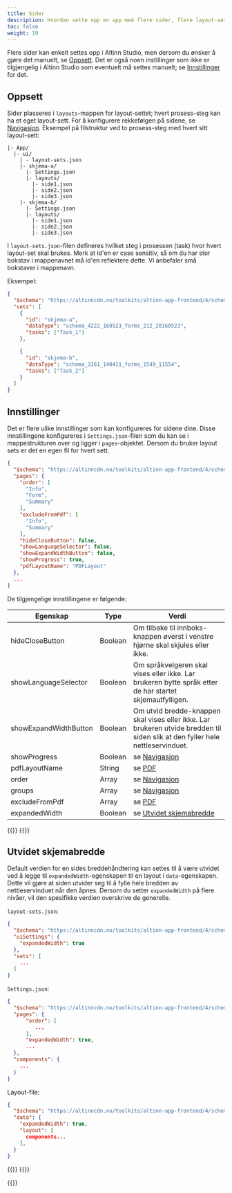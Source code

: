 ```yaml
---
title: Sider
description: Hvordan sette opp en app med flere sider, flere layout-sett, eller oppsummering.
toc: false
weight: 10
---
```


Flere sider kan enkelt settes opp i Altinn Studio, men dersom du ønsker å gjøre det manuelt, se [Oppsett](#oppsett). Det er også noen instillinger som ikke er tilgjengelig i Altinn Studio som eventuelt må settes manuelt; se [Innstillinger](#innstillinger) for det.

## Oppsett

Sider plasseres i `layouts`-mappen for layout-settet; hvert prosess-steg kan ha et eget layout-sett. For å konfigurere rekkefølgen på sidene, se [Navigasjon](/nb/altinn-studio/reference/ux/pages/navigation/#vise-en-sidemeny-med-rekkefølgen-på-sideroppgaver). Eksempel på filstruktur ved to prosess-steg med hvert sitt layout-sett:

```
|- App/
  |- ui/
    | - layout-sets.json
    |- skjema-a/
      |- Settings.json
      |- layouts/
        |- side1.json
        |- side2.json
        |- side3.json
    |- skjema-b/
      |- Settings.json
      |- layouts/
        |- side1.json
        |- side2.json
        |- side3.json
```

I `layout-sets.json`-filen defineres hvilket steg i prosessen (task) hvor hvert layout-set skal brukes.
Merk at id'en er case sensitiv, så om du har stor bokstav i mappenavnet må id'en reflektere dette. Vi anbefaler små bokstaver i mappenavn.

Eksempel:

```json
{
  "$schema": "https://altinncdn.no/toolkits/altinn-app-frontend/4/schemas/json/layout/layout-sets.schema.v1.json",
  "sets": [
    {
      "id": "skjema-a",
      "dataType": "schema_4222_160523_forms_212_20160523",
      "tasks": ["Task_1"]
    },

    {
      "id": "skjema-b",
      "dataType": "schema_3161_140411_forms_1549_11554",
      "tasks": ["Task_2"]
    }
  ]
}
```

## Innstillinger

Det er flere ulike innstillinger som kan konfigureres for sidene dine.
Disse innstillingene konfigureres i `Settings.json`-filen som du kan se i mappestrukturen over og ligger i `pages`-objektet.
Dersom du bruker layout sets er det en egen fil for hvert sett.

```json
{
  "$schema": "https://altinncdn.no/toolkits/altinn-app-frontend/4/schemas/json/layout/layoutSettings.schema.v1.json",
  "pages": {
    "order": [
      "Info",
      "Form",
      "Summary"
    ],
    "excludeFromPdf": [
      "Info",
      "Summary"
    ],
    "hideCloseButton": false,
    "showLanguageSelector": false,
    "showExpandWidthButton": false,
    "showProgress": true,
    "pdfLayoutName": "PDFLayout"
  },
  ...
}
```

De tilgjengelige innstillingene er følgende:

| Egenskap              | Type    | Verdi                                                                                                                          |
| --------------------- | ------- | ------------------------------------------------------------------------------------------------------------------------------ |
| hideCloseButton       | Boolean | Om tilbake til innboks-knappen øverst i venstre hjørne skal skjules eller ikke.                                                |
| showLanguageSelector  | Boolean | Om språkvelgeren skal vises eller ikke. Lar brukeren bytte språk etter de har startet skjemautfylligen.                        |
| showExpandWidthButton | Boolean | Om utvid bredde-knappen skal vises eller ikke. Lar brukeren utvide bredden til siden slik at den fyller hele nettleservinduet. |
| showProgress          | Boolean | se [Navigasjon](/nb/altinn-studio/reference/ux/pages/navigation/#vise-en-fremdriftsindikator)                                  |
| pdfLayoutName         | String  | se [PDF](/nb/altinn-studio/reference/ux/pdf/#egendefinert-konfigurasjon)                                                       |
| order                 | Array   | se [Navigasjon](/nb/altinn-studio/reference/ux/pages/navigation/#vise-en-sidemeny-med-rekkefølgen-på-sideroppgaver)            |
| groups                | Array   | se [Navigasjon](/nb/altinn-studio/reference/ux/pages/navigation/#gruppere-sider)                                               |
| excludeFromPdf        | Array   | se [PDF](/nb/altinn-studio/reference/ux/pdf/#automatisk-konfigurasjon)                                                         |
| expandedWidth         | Boolean | se [Utvidet skjemabredde](#utvidet-skjemabredde)                                                                               |

{{<content-version-selector classes="border-box">}}
{{<content-version-container version-label="v4 (App Frontend)">}}

## Utvidet skjemabredde

Default verdien for en sides breddehåndtering kan settes til å være utvidet ved å legge til `expandedWidth`-egenskapen
til en layout i `data`-egenskapen. Dette vil gjøre at siden utvider seg til å fylle hele bredden av nettleservinduet når
den åpnes. Dersom du setter `expandedWidth` på flere nivåer, vil den spesifikke verdien overskrive de generelle.

`layout-sets.json`:

```json
{
  "$schema": "https://altinncdn.no/toolkits/altinn-app-frontend/4/schemas/json/layout/layout-sets.schema.v1.json",
  "uiSettings": {
    "expandedWidth": true
  },
  "sets": [
    ...
  ]
}
```

`Settings.json`:

```json
{
  "$schema": "https://altinncdn.no/toolkits/altinn-app-frontend/4/schemas/json/layout/layoutSettings.schema.v1.json",
  "pages": {
      "order": [
         ...
      ],
      "expandedWidth": true,
      ...
  },
  "components": {
    ...
  }
}
```

Layout-file:

```json
{
  "$schema": "https://altinncdn.no/toolkits/altinn-app-frontend/4/schemas/json/layout/layout.schema.v1.json",
  "data": {
    "expandedWidth": true,
    "layout": [
      components...
    ],
  }
}
```

{{</content-version-container>}}
{{</content-version-selector>}}

{{<children />}}
